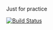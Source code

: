 Just for practice

[![Build Status](https://travis-ci.org/christine-aqui/Robot-Friend-List.svg?branch=master)](https://travis-ci.org/christine-aqui/Robot-Friend-List)